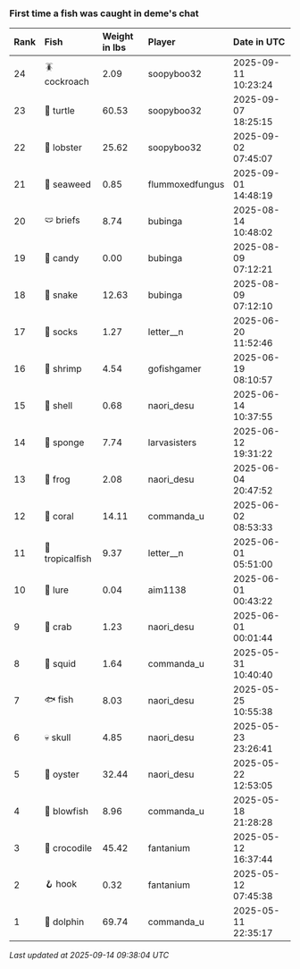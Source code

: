 ### First time a fish was caught in deme's chat

| Rank | Fish            | Weight in lbs | Player          | Date in UTC         |
|:-----|:----------------|:--------------|:----------------|:--------------------|
| 24   | 🪳 cockroach    | 2.09          | soopyboo32      | 2025-09-11 10:23:24 |
| 23   | 🐢 turtle       | 60.53         | soopyboo32      | 2025-09-07 18:25:15 |
| 22   | 🦞 lobster      | 25.62         | soopyboo32      | 2025-09-02 07:45:07 |
| 21   | 🌿 seaweed      | 0.85          | flummoxedfungus | 2025-09-01 14:48:19 |
| 20   | 🩲 briefs       | 8.74          | bubinga         | 2025-08-14 10:48:02 |
| 19   | 🍬 candy        | 0.00          | bubinga         | 2025-08-09 07:12:21 |
| 18   | 🐍 snake        | 12.63         | bubinga         | 2025-08-09 07:12:10 |
| 17   | 🧦 socks        | 1.27          | letter__n       | 2025-06-20 11:52:46 |
| 16   | 🦐 shrimp       | 4.54          | gofishgamer     | 2025-06-19 08:10:57 |
| 15   | 🐚 shell        | 0.68          | naori_desu      | 2025-06-14 10:37:55 |
| 14   | 🧽 sponge       | 7.74          | larvasisters    | 2025-06-12 19:31:22 |
| 13   | 🐸 frog         | 2.08          | naori_desu      | 2025-06-04 20:47:52 |
| 12   | 🪸 coral        | 14.11         | commanda_u      | 2025-06-02 08:53:33 |
| 11   | 🐠 tropicalfish | 9.37          | letter__n       | 2025-06-01 05:51:00 |
| 10   | 🎏 lure         | 0.04          | aim1138         | 2025-06-01 00:43:22 |
| 9    | 🦀 crab         | 1.23          | naori_desu      | 2025-06-01 00:01:44 |
| 8    | 🦑 squid        | 1.64          | commanda_u      | 2025-05-31 10:40:40 |
| 7    | 🐟 fish         | 8.03          | naori_desu      | 2025-05-25 10:55:38 |
| 6    | 💀 skull        | 4.85          | naori_desu      | 2025-05-23 23:26:41 |
| 5    | 🦪 oyster       | 32.44         | naori_desu      | 2025-05-22 12:53:05 |
| 4    | 🐡 blowfish     | 8.96          | commanda_u      | 2025-05-18 21:28:28 |
| 3    | 🐊 crocodile    | 45.42         | fantanium       | 2025-05-12 16:37:44 |
| 2    | 🪝 hook         | 0.32          | fantanium       | 2025-05-12 07:45:38 |
| 1    | 🐬 dolphin      | 69.74         | commanda_u      | 2025-05-11 22:35:17 |

_Last updated at 2025-09-14 09:38:04 UTC_
